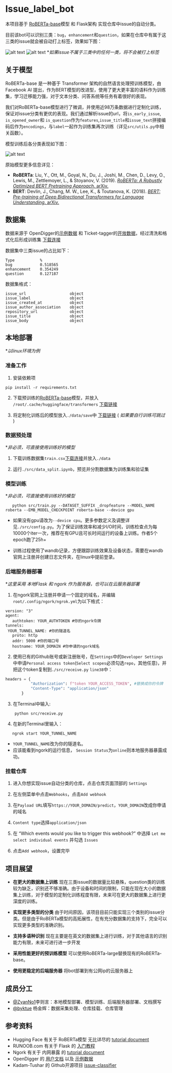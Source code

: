 # Issue_label_bot
本项目基于 [RoBERTa-base](https://huggingface.co/FacebookAI/roberta-base)模型 和 Flask架构 实现仓库中issue的自动分类。

目前该bot可以识别三类：`bug`，`enhancement`和`question`，如果在仓库中有属于这三类的issue就会被自动打上标签，效果如下图：

![alt text](c0ef726d4ca71d558745b0422a0e987.png)
![alt text](image.png)
**如果issue不属于三类中的任何一类，将不会被打上标签*
## 关于模型
RoBERTa-base 是一种基于 Transformer 架构的自然语言处理预训练模型，由Facebook AI 提出，作为BERT模型的改进型，使用了更大更丰富的语料作为训练集，学习迁移能力强，对于文本分类、问答系统等任务有着很好的表现。


我们对RoBERTa-base模型进行了微调，并使用近98万条数据进行定制化训练，保证对issue分类有更优的表现。我们通过解析issue的url，将`is_early_issue`, `is_opened_owner`和 `is_question`作为`features`,`issue_title`和`issue_text`拼接编码后作为`encodings`，与`label`一起作为训练集再次训练（详见`src/utils.py`中相关函数）。

模型训练后各分类表现如下图：

![alt text](01fd72d32399e0936db6aa1a2787787.png)


原始模型更多信息详见：
- **RoBERTa**: Liu, Y., Ott, M., Goyal, N., Du, J., Joshi, M., Chen, D., Levy, O., Lewis, M., Zettlemoyer, L., & Stoyanov, V. (2019). [*RoBERTa: A Robustly Optimized BERT Pretraining Approach*. arXiv.](https://arxiv.org/abs/1907.11692)
- **BERT**: Devlin, J., Chang, M. W., Lee, K., & Toutanova, K. (2018). [*BERT: Pre-training of Deep Bidirectional Transformers for Language Understanding*. arXiv.](https://arxiv.org/abs/1810.04805)
## 数据集
数据来源于 OpenDigger的[示例数据](https://xlab2017.yuque.com/staff-kbz9wp/olpzth/tq36xvyzg9b880hy?singleDoc#) 和 Ticket-tagger的[开放数据](https://tickettagger.blob.core.windows.net/datasets/github-labels-top3-803k-$split.tar.gz)，经过清洗和格式化后形成训练集 [下载连接](https://pan.baidu.com/s/16YypKD5hT_YamUjnShUbUg?pwd=1230)

数据集中三类issue的占比如下：

    Type           %
    bug            0.518565
    enhancement    0.354249
    question       0.127187

数据集格式：

    issue_url                   object
    issue_label                 object
    issue_created_at            object
    issue_author_association    object
    repository_url              object
    issue_title                 object
    issue_body                  object

## 本地部署
**以linux环境为例* 
### 准备工作
1. 安装依赖项
 ```
 pip install -r requirements.txt
 ```
2. 下载预训练的[RoBERTa-base](https://huggingface.co/FacebookAI/roberta-base)模型，并放入 `/root/.cache/huggingface/transformers`  [下载链接](https://huggingface.co/FacebookAI/roberta-base)

3. 将定制化训练后的模型放入`./data/save`中 [下载链接](https://pan.baidu.com/s/1q548GIkqANeqidolKCGSpA?pwd=1230) ( *如果要自行训练可跳过* )

### 数据预处理
**非必须，可直接使用训练好的模型*
1. 下载训练数据集`train.csv`[下载连接](https://pan.baidu.com/s/16YypKD5hT_YamUjnShUbUg?pwd=1230)并放入`./data`

2. 运行`./src/data_split.ipynb`，预览并分割数据集为训练集和验证集

### 模型训练
**非必须，可直接使用训练好的模型*
 ```
    python src/train.py --DATASET_SUFFIX _dropfeature --MODEL_NAME roberta --EMB_MODEL_CHECKPOINT roberta-base --device gpu
 ```
- 如果没有gpu请改为`--device cpu`。更多参数定义及调整详见`./src/config.py`。为了保证训练效率和减少I/O时间，训练检查点为每10000个iter一次，推荐在有GPU且可长时间运行的设备上训练。作者5个epoch跑了25h+

- 训练过程使用了wandb记录，方便跟踪训练效果及设备状态，需要在wandb官网上注册并创建日志文件夹，在linux中提前登录。

### 后端服务器部署
**这里采用 本地Flask 和 ngork 作为服务器，也可以在云服务器部署*
1. 在ngork官网上注册并申请一个固定的域名，并编辑`root/.config/ngork/ngrok.yml`为以下格式：
 ```
 version: "3"
agent:
    authtoken: YOUR_AUTHTOKEN #你的ngork令牌
tunnels:
  YOUR_TUNNEL_NAME: #你的隧道名
    proto: http
    addr: 5000 #你的端口号
    hostname: YOUR_DOMAIN #你申请的ngork域名
 ```

2. 使用已有的Github账号或新注册账号，在`Settings`中的`Developer Settings`中申请`Personal access token`(`Select scopes`必须勾选`repo`，其他任意)，并把这个token复制到`./src/receive.py` `line38`中：
 ```python
 headers = { 
            "Authorization": f"token YOUR_ACCESS_TOKEN", #替换成你的令牌
            "Content-Type": "application/json" 
        }
 ```

3. 在Terminal中输入:
```
    python src/receive.py
```

4. 在新的Terminal里输入：
 ```
    ngrok start YOUR_TUNNEL_NAME
 ```
 
 - `YOUR_TUNNEL_NAME`改为你的隧道名。
 - 应该能看到ngork的运行信息， `Session Status`为`online`则本地服务器暴露成功。

### 挂载仓库
1. 进入你想实现issue自动分类的仓库，点击仓库页面顶部的 `Settings`

2. 在左侧菜单中点击`Webhooks`，点击`Add webhook`

3. 在`Payload URL`填写`https://YOUR_DOMAIN/predict`，`YOUR_DOMAIN`改成你申请的域名

4. `Content type`选择`application/json`

5. 在 “Which events would you like to trigger this webhook?” 中选择 `Let me select individual events` 并勾选 `Issues`

6. 点击`Add webhook`，设置完毕

## 项目展望
* **在更大的数据集上训练** 现在三类issue的数据量比较悬殊，question类的训练较为缺乏，识别还不够准确。由于设备和时间的限制，只能在现在大小的数据集上训练，对于模型的定制化训练程度有限，未来可在更大的数据集上进行更深度的训练。

* **实现更多类型的分类** 由于时间原因，该项目目前只能实现三个类别的issue分类。但是由于RoBERTa模型的高拓展性，在有充分数据集的支持下，完全可以实现更多类型的准确识别。
* **支持多语种识别** 现在主要是在英文的数据集上进行训练，对于其他语言的识别能力有限，未来可进行进一步开发
* **采用性能更好的预训练模型** 可以使用RoBERTa-large替换现有的RoBERTa-base。

* **使用更稳定的后端服务器** 将bot部署到有公网ip的云服务器上

## 成员分工
- [@ZyanNo1](https://github.com/ZyanNo1)李则言：本地模型部署、模型训练、后端服务器部署、文档撰写
- [@byktue](https://github.com/byktue)      杨金辉：数据采集处理、仓库挂载、仓库管理
  
## 参考资料
* Hugging Face 有关于 RoBERTa模型 无比详尽的 [tutorial document](https://huggingface.co/FacebookAI/roberta-base)
* RUNOOB.com 有关于 Flask 的 [入门教程](https://www.runoob.com/flask/flask-router.html)
* Ngork 有关于 内网暴露 的 [tutorial document](https://ngrok.com/docs/)
* OpenDigger 的 [用户文档](https://github.com/X-lab2017/open-digger-website/tree/master/docs/user_docs) 以及 [示例数据](https://xlab2017.yuque.com/staff-kbz9wp/olpzth/tq36xvyzg9b880hy?singleDoc#)
* Kadam-Tushar 的 Github开源项目 [issue-classifier](https://github.com/Kadam-Tushar/Issue-Classifier)

